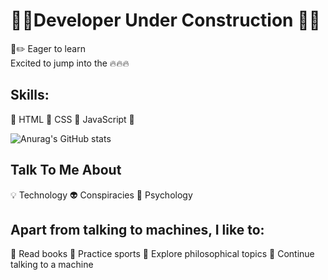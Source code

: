 # 🚧🔧Developer Under Construction 🔨🚧
 
📐✏️ Eager to learn  
Excited to jump into the 🔥🔥🔥

## Skills: 
📌 HTML 
📌 CSS
🚧 JavaScript 🚧


![Anurag's GitHub stats](https://github-readme-stats.vercel.app/api?username=MarcDagher&?theme=panda_icons=true)
  
## Talk To Me About
💡 Technology
👽 Conspiracies
🧠 Psychology

## Apart from talking to machines, I like to:
📜 Read books
🏃 Practice sports
🔬 Explore philosophical topics
🚨 Continue talking to a machine
